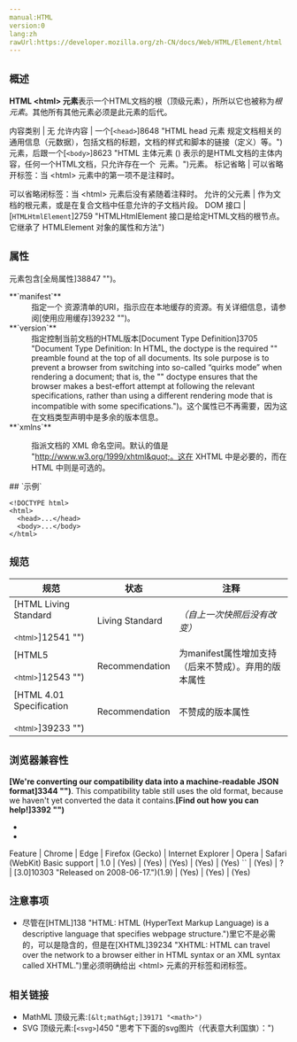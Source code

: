 ```yaml
---
manual:HTML
version:0
lang:zh
rawUrl:https://developer.mozilla.org/zh-CN/docs/Web/HTML/Element/html
---
```





## `概述`<a name="概述"></a>


**HTML &lt;html&gt; 元素**表示一个HTML文档的根（顶级元素），所所以它也被称为*根元素*。其他所有其他元素必须是此元素的后代。


内容类别 | 无 
允许内容 | 一个[`<head>`]8648 "HTML head 元素 规定文档相关的通用信息（元数据），包括文档的标题，文档的样式和脚本的链接（定义）等。")元素，后跟一个[`<body>`]8623 "HTML 主体元素 (<body>) 表示的是HTML文档的主体内容，任何一个HTML文档，只允许存在一个 <body> 元素。")元素。 
标记省略 | 可以省略开标签：当 &lt;html&gt; 元素中的第一项不是注释时。



可以省略闭标签：当 &lt;html&gt; 元素后没有紧随着注释时。 
允许的父元素 | 作为文档的根元素，或是在复合文档中任意允许的子文档片段。 
DOM 接口 | [`HTMLHtmlElement`]2759 "HTMLHtmlElement 接口是给定HTML文档的根节点。它继承了 HTMLElement 对象的属性和方法") 


## `属性`<a name="属性"></a>


元素包含[全局属性]38847 "")。

<dl><dt id=''>**`manifest`**<i></i></dt><dd>指定一个 资源清单的URI，指示应在本地缓存的资源。有关详细信息，请参阅[使用应用缓存]39232 "")。</dd><dt id=''>**`version`**<i></i></dt><dd>指定控制当前文档的HTML版本[Document Type Definition]3705 "Document Type Definition: In HTML, the doctype is the required "<!DOCTYPE html>" preamble found at the top of all documents. Its sole purpose is to prevent a browser from switching into so-called “quirks mode” when rendering a document; that is, the "<!DOCTYPE html>" doctype ensures that the browser makes a best-effort attempt at following the relevant specifications, rather than using a different rendering mode that is incompatible with some specifications.")。这个属性已不再需要，因为这在文档类型声明中是多余的版本信息。</dd><dt id=''>**`xmlns`**</dt><dd>

指派文档的 XML 命名空间。默认的值是 &quot;http://www.w3.org/1999/xhtml&quot;。这在 XHTML 中是必要的，而在 HTML 中则是可选的。

</dd></dl>
## `示例`<a name="示例"></a>

```
<!DOCTYPE html>
<html>
  <head>...</head>
  <body>...</body>
</html>
```

## `规范`<a name="Specifications"></a>

规范 | 状态 | 注释 
 ---  |  ---  |  ---  | 
[HTML Living Standard<br></br><small>&lt;html&gt;</small>]12541 "") | Living Standard | *（自上一次快照后没有改变）* 
[HTML5<br></br><small>&lt;html&gt;</small>]12543 "") | Recommendation | 为manifest属性增加支持 （后来不赞成）。弃用的版本属性 
[HTML 4.01 Specification<br></br><small>&lt;html&gt;</small>]39233 "") | Recommendation | 不赞成的版本属性 


## `浏览器兼容性`<a name="Browser_compatibility"></a>


**[We&#39;re converting our compatibility data into a machine-readable JSON format]3344 "")**. This compatibility table still uses the old format, because we haven&#39;t yet converted the data it contains.**[Find out how you can help!]3392 "")**


* 
* 

Feature | Chrome | Edge | Firefox (Gecko) | Internet Explorer | Opera | Safari (WebKit) 
Basic support | 1.0 | (Yes) | (Yes) | (Yes) | (Yes) | (Yes) 
`` | (Yes) | ? | [3.0]10303 "Released on 2008-06-17.")(1.9) | (Yes) | (Yes) | (Yes) 




## `注意事项`<a name="注意事项"></a>

* 尽管在[HTML]138 "HTML: HTML (HyperText Markup Language) is a descriptive language that specifies webpage structure.")里它不是必需的，可以是隐含的，但是在[XHTML]39234 "XHTML: HTML can travel over the network to a browser either in HTML syntax or an XML syntax called XHTML.")里必须明确给出 &lt;html&gt; 元素的开标签和闭标签。

## `相关链接`<a name="相关链接"></a>

* MathML 顶级元素:`[&lt;math&gt;]39171 "<math>")`
* SVG 顶级元素:[`<svg>`]450 "思考下下面的svg图片（代表意大利国旗）：")



